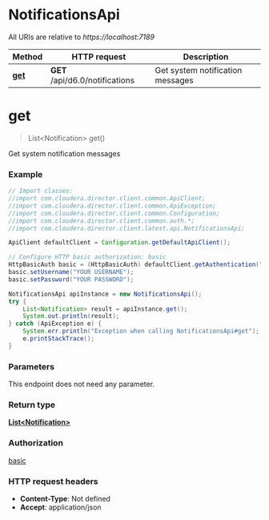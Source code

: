 # NotificationsApi

All URIs are relative to *https://localhost:7189*

Method | HTTP request | Description
------------- | ------------- | -------------
[**get**](NotificationsApi.md#get) | **GET** /api/d6.0/notifications | Get system notification messages


<a name="get"></a>
# **get**
> List&lt;Notification&gt; get()

Get system notification messages

### Example
```java
// Import classes:
//import com.cloudera.director.client.common.ApiClient;
//import com.cloudera.director.client.common.ApiException;
//import com.cloudera.director.client.common.Configuration;
//import com.cloudera.director.client.common.auth.*;
//import com.cloudera.director.client.latest.api.NotificationsApi;

ApiClient defaultClient = Configuration.getDefaultApiClient();

// Configure HTTP basic authorization: basic
HttpBasicAuth basic = (HttpBasicAuth) defaultClient.getAuthentication("basic");
basic.setUsername("YOUR USERNAME");
basic.setPassword("YOUR PASSWORD");

NotificationsApi apiInstance = new NotificationsApi();
try {
    List<Notification> result = apiInstance.get();
    System.out.println(result);
} catch (ApiException e) {
    System.err.println("Exception when calling NotificationsApi#get");
    e.printStackTrace();
}
```

### Parameters
This endpoint does not need any parameter.

### Return type

[**List&lt;Notification&gt;**](Notification.md)

### Authorization

[basic](../README.md#basic)

### HTTP request headers

 - **Content-Type**: Not defined
 - **Accept**: application/json

